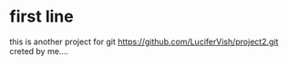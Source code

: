 # first line

this is another project for git
https://github.com/LuciferVish/project2.git
creted by me....